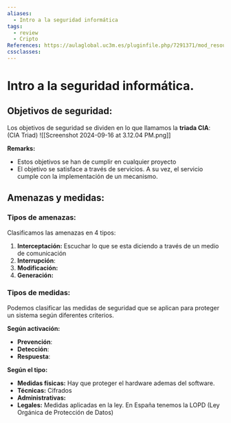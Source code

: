 ```yaml
---
aliases:
  - Intro a la seguridad informática
tags:
  - review
  - Cripto
References: https://aulaglobal.uc3m.es/pluginfile.php/7291371/mod_resource/content/1/M1_Intro_Ciber_Cifrado_2425.pdf
cssclasses:
---
```

# Intro a la seguridad informática.

## Objetivos de seguridad:
Los objetivos de seguridad se dividen en lo que llamamos la **triada CIA**: (CIA Triad)
![[Screenshot 2024-09-16 at 3.12.04 PM.png]]

**Remarks:**
 + Estos objetivos se han de cumplir en cualquier proyecto
+ El objetivo se satisface a través de servicios. A su vez, el servicio cumple con la implementación de un mecanismo.
## Amenazas y medidas: 
### Tipos de amenazas:
Clasificamos las amenazas en 4 tipos: 
1. **Interceptación:** Escuchar lo que se esta diciendo a través de un medio de comunicación
2. **Interrupción**: 
3. **Modificación:**
4. **Generación:**
### Tipos de medidas:
Podemos clasificar las medidas de seguridad que se aplican para proteger un sistema según diferentes criterios. 

**Según activación:**
+ **Prevención**: 
+ **Detección**:
+ **Respuesta**:

**Según el tipo:**
+ **Medidas físicas:** Hay que proteger el hardware ademas del software. 
+ **Técnicas:** Cifrados
+ **Administrativas:** 
+ **Legales:** Medidas aplicadas en la ley. En España tenemos la LOPD (Ley Orgánica de Protección de Datos)

